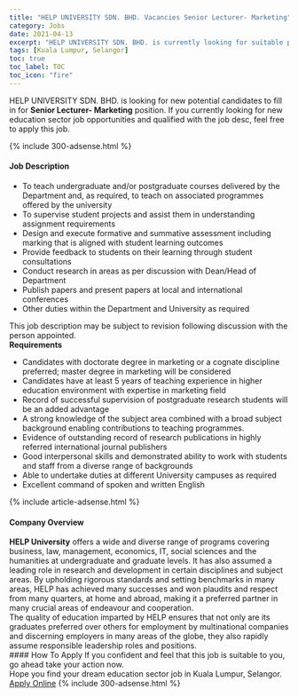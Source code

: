 ```yaml
---
title: "HELP UNIVERSITY SDN. BHD. Vacancies Senior Lecturer- Marketing" 
category: Jobs 
date: 2021-04-13 
excerpt: "HELP UNIVERSITY SDN. BHD. is currently looking for suitable person to fill in the Senior Lecturer- Marketing which positioned at Kuala Lumpur, Selangor" 
tags: [Kuala Lumpur, Selangor] 
toc: true 
toc_label: TOC 
toc_icon: "fire" 
--- 
```


<p>HELP UNIVERSITY SDN. BHD. is looking for new potential candidates to fill in for <b>Senior Lecturer- Marketing</b> position. If you currently looking for new education sector job opportunities and qualified with the job desc, feel free to apply this job.
</p>{% include 300-adsense.html %} 
<div><div><h4>Job Description</h4></div><div><div><span><div><ul><li>To teach undergraduate and/or postgraduate courses delivered by the Department and, as required, to teach on associated programmes offered by the university</li><li>To supervise student projects and assist them in understanding assignment requirements</li><li>Design and execute formative and summative assessment including marking that is aligned with student learning outcomes</li><li>Provide feedback to students on their learning through student consultations</li><li>Conduct research in areas as per discussion with Dean/Head of Department</li><li>Publish papers and present papers at local and international conferences</li><li>Other duties within the Department and University as required</li></ul><div>This job description may be subject to revision following discussion with the person appointed.</div><div><strong>Requirements</strong></div><ul><li>Candidates with doctorate degree in marketing or a cognate discipline preferred; master degree in marketing will be considered</li><li>Candidates have at least 5 years of teaching experience in higher education environment with expertise in marketing field</li><li>Record of successful supervision of postgraduate research students will be an added advantage</li><li>A strong knowledge of the subject area combined with a broad subject background enabling contributions to teaching programmes.</li><li>Evidence of outstanding record of research publications in highly referred international journal publishers</li><li>Good interpersonal skills and demonstrated ability to work with students and staff from a diverse range of backgrounds</li><li>Able to undertake duties at different University campuses as required</li><li>Excellent command of spoken and written English</li></ul></div></span></div></div></div> 
{% include article-adsense.html %} 
<div><div><h4>Company Overview</h4></div><div><div><span><div><div>
<div>
<strong>HELP University</strong> offers a wide and diverse range of programs covering business, law, management, economics, IT, social sciences and the humanities at undergraduate and graduate levels. It has also assumed a leading role in research and development in certain disciplines and subject areas. By upholding rigorous standards and setting benchmarks in many areas, HELP has achieved many successes and won plaudits and respect from many quarters, at home and abroad, making it a preferred partner in many crucial areas of endeavour and cooperation.</div>
<div>
		The quality of education imparted by HELP ensures that not only are its graduates preferred over others for employment by multinational companies and discerning employers in many areas of the globe, they also rapidly assume responsible leadership roles and positions.</div>
</div></div></span></div></div></div> 
#### How To Apply 
If you confident and feel that this job is suitable to you, go ahead take your action now. <br/> 
Hope you find your dream education sector job in Kuala Lumpur, Selangor. <br/> 
<a href="https://www.jobstreet.com.my/en/job/senior-lecturer-marketing-4535864?jobId=jobstreet-my-job-4535864" class="btn btn--info" target="_blank" rel="nofollow noopenner">Apply Online</a> 
{% include 300-adsense.html %} 